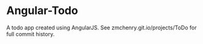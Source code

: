 Angular-Todo
============

A todo app created using AngularJS. See zmchenry.git.io/projects/ToDo for full commit history.
